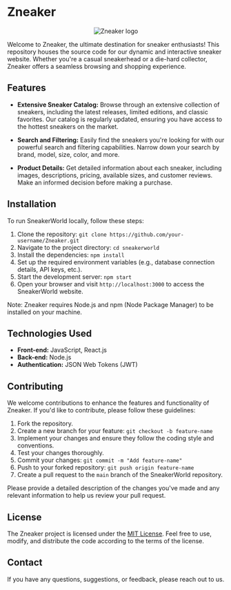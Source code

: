 # Zneaker

<p align="center">
  <img src="[https://i.imgur.com/3AMHdCS.jpeg](https://hotpotmedia.s3.us-east-2.amazonaws.com/8-Wr7ffC9Xaz0pRL5.png?nc=1)"
       alt="Zneaker logo"
    />
  </p>

Welcome to Zneaker, the ultimate destination for sneaker enthusiasts! This repository houses the source code for our dynamic and interactive sneaker website. Whether you're a casual sneakerhead or a die-hard collector, Zneaker offers a seamless browsing and shopping experience.

## Features

- **Extensive Sneaker Catalog:** Browse through an extensive collection of sneakers, including the latest releases, limited editions, and classic favorites. Our catalog is regularly updated, ensuring you have access to the hottest sneakers on the market.

- **Search and Filtering:** Easily find the sneakers you're looking for with our powerful search and filtering capabilities. Narrow down your search by brand, model, size, color, and more.

- **Product Details:** Get detailed information about each sneaker, including images, descriptions, pricing, available sizes, and customer reviews. Make an informed decision before making a purchase.

## Installation

To run SneakerWorld locally, follow these steps:

1. Clone the repository: `git clone https://github.com/your-username/Zneaker.git`
2. Navigate to the project directory: `cd sneakerworld`
3. Install the dependencies: `npm install`
4. Set up the required environment variables (e.g., database connection details, API keys, etc.).
5. Start the development server: `npm start`
6. Open your browser and visit `http://localhost:3000` to access the SneakerWorld website.

Note: Zneaker requires Node.js and npm (Node Package Manager) to be installed on your machine.

## Technologies Used

- **Front-end:** JavaScript, React.js
- **Back-end:** Node.js
- **Authentication:** JSON Web Tokens (JWT)

## Contributing

We welcome contributions to enhance the features and functionality of Zneaker. If you'd like to contribute, please follow these guidelines:

1. Fork the repository.
2. Create a new branch for your feature: `git checkout -b feature-name`
3. Implement your changes and ensure they follow the coding style and conventions.
4. Test your changes thoroughly.
5. Commit your changes: `git commit -m "Add feature-name"`
6. Push to your forked repository: `git push origin feature-name`
7. Create a pull request to the `main` branch of the SneakerWorld repository.

Please provide a detailed description of the changes you've made and any relevant information to help us review your pull request.

## License

The Zneaker project is licensed under the [MIT License](LICENSE.md). Feel free to use, modify, and distribute the code according to the terms of the license.

## Contact

If you have any questions, suggestions, or feedback, please reach out to us.
